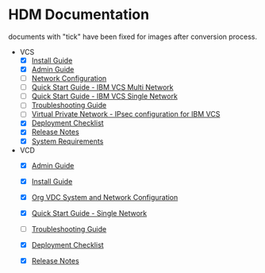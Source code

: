 # HDM Documentation

documents with "tick" have been fixed for images after conversion process. 

* VCS
  * [x] [Install Guide](docs/vcs/Install%20Guide/Install%20Guide.md)
  * [x] [Admin Guide](docs/vcs/Admin%20Guide/Admin%20Guide.md)
  * [ ] [Network Configuration](docs/vcs/Network%20Configuration%20Planning/Network%20Configuration.md)
  * [ ] [Quick Start Guide - IBM VCS Multi Network ](docs/vcs/Quick%20Start%20Guide%20-%20IBM%20VCS%20-%20Multi%20Network%20/Quick%20Start%20Guide%20-%20IBM%20VCS%20-%20Multi%20Network%20.md)
  * [ ] [Quick Start Guide - IBM VCS Single Network](docs/vcs/Quick%20Start%20Guide%20-%20IBM%20VCS%20-%20Single%20Network%20-%20Standard-Standalone/Quick%20Start%20Guide%20-%20IBM%20VCS%20-%20%20Single%20Network.md)
  * [ ] [Troubleshooting Guide](docs/vcs/Troubleshooting%20Guide/Troubleshooting%20Guide.md)
  * [ ] [Virtual Private Network - IPsec configuration for IBM VCS](docs/vcs/Virtual%20Private%20Network%20-%20IPsec%20configuration%20for%20IBM%20VCS/Virtual%20Private%20Network%20-%20IPsec%20configuration%20for%20IBM%20VCS.md)
  * [x] [Deployment Checklist](docs/vcs/Deployment%20Checklist.md)
  * [x] [Release Notes](docs/vcs/Release%20Notes.md)
  * [x] [System Requirements](docs/vcs/System%20Requirements.md)
* VCD
  * [x] [Admin Guide](docs/vcd/Admin%20Guide/Admin%20Guide.md)
  * [x] [Install Guide](docs/vcd/install%20guide/Install%20Guide.md)
  * [x] [Org VDC System and Network Configuration](docs/vcd/Org%20VDC%20System%20and%20Network%20Configuration/Org%20VDC%20System%20and%20Network%20Configuration.md)
  * [x] [Quick Start Guide - Single Network](docs/vcd/QSG/Quick%20Start%20Guide-Single%20Network.md)
  * [ ] [Troubleshooting Guide](docs/vcd/Trouble%20Shooting%20Guide/Trouble%20Shooting%20Guide.md)
  * [x] [Deployment Checklist](docs/vcd/Deployment%20Checklist.md)
  * [x] [Release Notes](docs/vcd/Release%20Notes.md)
  
  
